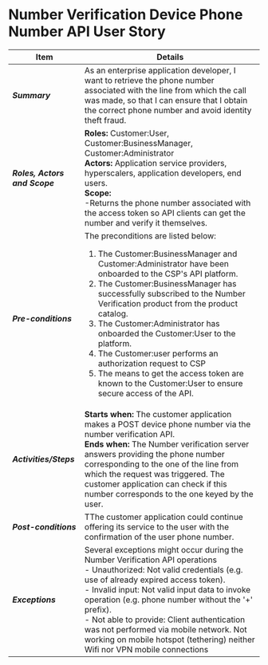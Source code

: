 # Number Verification Device Phone Number API User Story

| **Item** | **Details** |
| ---- | ------- |
| ***Summary*** | As an enterprise application developer, I want to retrieve the phone number associated with the line from which the call was made, so that I can ensure that I obtain the correct phone number and avoid identity theft fraud. |
| ***Roles, Actors and Scope*** | **Roles:** Customer:User, Customer:BusinessManager, Customer:Administrator<br> **Actors:** Application service providers, hyperscalers, application developers, end users. <br> **Scope:**  <br>-Returns the phone number associated with the access token so API clients can get the number and verify it themselves. |
| ***Pre-conditions*** |The preconditions are listed below:<br><ol><li>The Customer:BusinessManager and Customer:Administrator have been onboarded to the CSP's API platform.</li><li>The Customer:BusinessManager has successfully subscribed to the Number Verification product from the product catalog.</li><li>The Customer:Administrator has onboarded the Customer:User to the platform.</li><li>The Customer:user performs an authorization request to CSP</li><li>The means to get the access token are known to the Customer:User to ensure secure access of the API.|
| ***Activities/Steps*** | **Starts when:** The customer application makes a POST device phone number via the number verification API.<br>**Ends when:** The Number verification server answers providing the phone number corresponding to the one of the line from which the request was triggered. The customer application can check if this number corresponds to the one keyed by the user.|
| ***Post-conditions*** | TThe customer application could continue offering its service to the user with the confirmation of the user phone number.  |
| ***Exceptions*** | Several exceptions might occur during the Number Verification API operations<br>- Unauthorized: Not valid credentials (e.g. use of already expired access token).<br>- Invalid input: Not valid input data to invoke operation (e.g. phone number without the '+' prefix).<br>- Not able to provide: Client authentication was not performed via mobile network. Not working on mobile hotspot (tethering) neither Wifi nor VPN mobile connections|